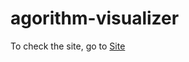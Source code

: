 # agorithm-visualizer
To check the site, go to <a href="https://akki-project.netlify.com/">Site</a>
